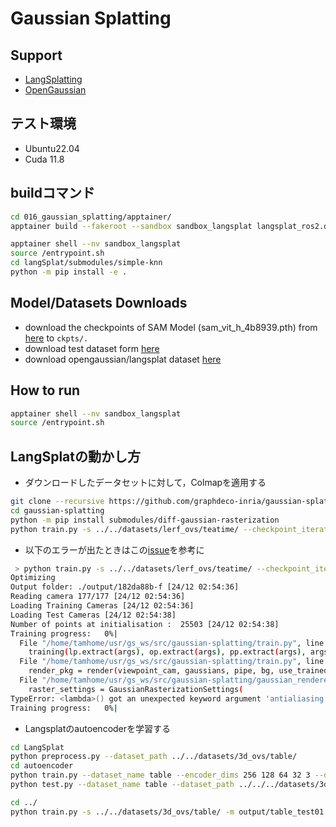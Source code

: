 # Gaussian Splatting

## Support

- [LangSplatting](https://github.com/minghanqin/LangSplat)
- [OpenGaussian](https://github.com/yanmin-wu/OpenGaussian)

## テスト環境

- Ubuntu22.04
- Cuda 11.8

## buildコマンド

```bash
cd 016_gaussian_splatting/apptainer/
apptainer build --fakeroot --sandbox sandbox_langsplat langsplat_ros2.def

apptainer shell --nv sandbox_langsplat
source /entrypoint.sh
cd langSplat/submodules/simple-knn
python -m pip install -e .
```

## Model/Datasets Downloads

- download the checkpoints of SAM Model (sam_vit_h_4b8939.pth) from [here](https://github.com/facebookresearch/segment-anything?tab=readme-ov-file#model-checkpoints) to `ckpts/.`
- download test dataset form [here](https://drive.google.com/drive/folders/1kdV14Gu5nZX6WOPbccG7t7obP_aXkOuC?usp=sharing)
- download opengaussian/langsplat dataset [here](https://github.com/yanmin-wu/OpenGaussian?tab=readme-ov-file#2-data-preparation)

## How to run

```bash
apptainer shell --nv sandbox_langsplat
source /entrypoint.sh
```

## LangSplatの動かし方

- ダウンロードしたデータセットに対して，Colmapを適用する

```bash
git clone --recursive https://github.com/graphdeco-inria/gaussian-splatting.git
cd gaussian-splatting
python -m pip install submodules/diff-gaussian-rasterization
python train.py -s ../../datasets/lerf_ovs/teatime/ --checkpoint_iterations 7000 30000
```

- 以下のエラーが出たときはこの[issue](https://github.com/graphdeco-inria/gaussian-splatting/issues/1032)を参考に

```bash
 > python train.py -s ../../datasets/lerf_ovs/teatime/ --checkpoint_iterations 7000 30000
Optimizing 
Output folder: ./output/182da88b-f [24/12 02:54:36]
Reading camera 177/177 [24/12 02:54:36]
Loading Training Cameras [24/12 02:54:36]
Loading Test Cameras [24/12 02:54:38]
Number of points at initialisation :  25503 [24/12 02:54:38]
Training progress:   0%|                                                   | 0/30000 [00:00<?, ?it/s]Traceback (most recent call last):
  File "/home/tamhome/usr/gs_ws/src/gaussian-splatting/train.py", line 282, in <module>
    training(lp.extract(args), op.extract(args), pp.extract(args), args.test_iterations, args.save_iterations, args.checkpoint_iterations, args.start_checkpoint, args.debug_from)
  File "/home/tamhome/usr/gs_ws/src/gaussian-splatting/train.py", line 111, in training
    render_pkg = render(viewpoint_cam, gaussians, pipe, bg, use_trained_exp=dataset.train_test_exp, separate_sh=SPARSE_ADAM_AVAILABLE)
  File "/home/tamhome/usr/gs_ws/src/gaussian-splatting/gaussian_renderer/__init__.py", line 36, in render
    raster_settings = GaussianRasterizationSettings(
TypeError: <lambda>() got an unexpected keyword argument 'antialiasing'
Training progress:   0%|                                                   | 0/30000 [00:00<?, ?it/s]
```

- Langsplatのautoencoderを学習する

```bash
cd LangSplat
python preprocess.py --dataset_path ../../datasets/3d_ovs/table/
cd autoencoder
python train.py --dataset_name table --encoder_dims 256 128 64 32 3 --decoder_dims 16 32 64 128 256 256 512 --lr 0.0007 --dataset_path ../../../datasets/3d_ovs/table/
python test.py --dataset_name table --dataset_path ../../../datasets/3d_ovs/table/

cd ../
python train.py -s ../../datasets/3d_ovs/table/ -m output/table_test01 --start_checkpoint ../../datasets/lerf_ovs/teatime/output/teatime_v1/chkpnt30000.pth --feature_level 1 
```
